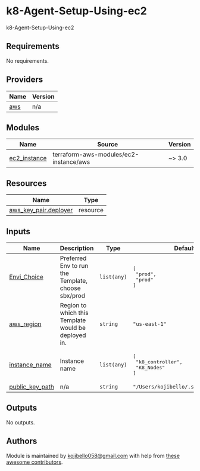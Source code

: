 # k8-Agent-Setup-Using-ec2
k8-Agent-Setup-Using-ec2
<!-- prettier-ignore-start -->
<!-- BEGINNING OF PRE-COMMIT-TERRAFORM DOCS HOOK -->
## Requirements

No requirements.

## Providers

| Name | Version |
|------|---------|
| <a name="provider_aws"></a> [aws](#provider\_aws) | n/a |

## Modules

| Name | Source | Version |
|------|--------|---------|
| <a name="module_ec2_instance"></a> [ec2\_instance](#module\_ec2\_instance) | terraform-aws-modules/ec2-instance/aws | ~> 3.0 |

## Resources

| Name | Type |
|------|------|
| [aws_key_pair.deployer](https://registry.terraform.io/providers/hashicorp/aws/latest/docs/resources/key_pair) | resource |

## Inputs

| Name | Description | Type | Default | Required |
|------|-------------|------|---------|:--------:|
| <a name="input_Envi_Choice"></a> [Envi\_Choice](#input\_Envi\_Choice) | Preferred Env to run the Template, choose sbx/prod | `list(any)` | <pre>[<br>  "prod",<br>  "prod"<br>]</pre> | no |
| <a name="input_aws_region"></a> [aws\_region](#input\_aws\_region) | Region to which this Template would be deployed in. | `string` | `"us-east-1"` | no |
| <a name="input_instance_name"></a> [instance\_name](#input\_instance\_name) | Instance name | `list(any)` | <pre>[<br>  "k8_controller",<br>  "K8_Nodes"<br>]</pre> | no |
| <a name="input_public_key_path"></a> [public\_key\_path](#input\_public\_key\_path) | n/a | `string` | `"/Users/kojibello/.ssh/s3_key.pub"` | no |

## Outputs

No outputs.
<!-- END OF PRE-COMMIT-TERRAFORM DOCS HOOK -->

## Authors

Module is maintained by [kojibello058@gmail.com](https://github.com/antonbabenko) with help from [these awesome contributors](https://github.com/terraform-aws-modules/terraform-aws-autoscaling/graphs/contributors).
